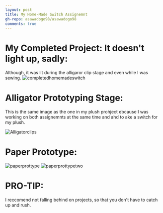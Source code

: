 ```yaml
---
layout: post
title: My Home-Made Switch Assignemnt
gh-repo: asawadogo98/asawadogo98
comments: true
---
```

# My Completed Project: It doesn't light up, sadly:
Although, it was lit during the alligaror clip stage and even while I was sewing.
![completedhomemadeswitch](https://asawadogo98.github.io/assets/img/IMG-3007.jpg)
# Alligator Prototyping Stage:
This is the same image as the one in my plush prohject ebcause I was working on both assignemnts at the same time and ahd to ake a switch for my plush.

![Alligatorclips](https://asawadogo98.github.io/assets/img/Alligatorcliplushy.png)
# Paper Prototype:
![paperprottype](https://asawadogo98.github.io/assets/img/IMG-3009.jpg)
![paperprottypetwo](https://asawadogo98.github.io/assets/img/IMG-3010.jpg)
# PRO-TIP:
I reccomend not falling behind on projects, so that you don't have to catch up and rush.
